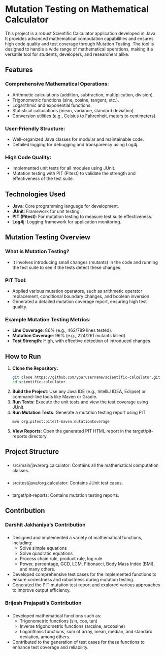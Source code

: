 # Mutation Testing on Mathematical Calculator

This project is a robust Scientific Calculator application developed in Java. It provides advanced mathematical computation capabilities and ensures high code quality and test coverage through Mutation Testing. The tool is designed to handle a wide range of mathematical operations, making it a versatile tool for students, developers, and researchers alike.

## Features

### Comprehensive Mathematical Operations:
- Arithmetic calculations (addition, subtraction, multiplication, division).
- Trigonometric functions (sine, cosine, tangent, etc.).
- Logarithmic and exponential functions.
- Statistical calculations (mean, variance, standard deviation).
- Conversion utilities (e.g., Celsius to Fahrenheit, meters to centimeters).

### User-Friendly Structure:
- Well-organized Java classes for modular and maintainable code.
- Detailed logging for debugging and transparency using Log4j.

### High Code Quality:
- Implemented unit tests for all modules using JUnit.
- Mutation testing with PIT (Pitest) to validate the strength and effectiveness of the test suite.

## Technologies Used
- **Java**: Core programming language for development.
- **JUnit**: Framework for unit testing.
- **PIT (Pitest)**: For mutation testing to measure test suite effectiveness.
- **Log4j**: Logging framework for application monitoring.

## Mutation Testing Overview

### What is Mutation Testing?
- It involves introducing small changes (mutants) in the code and running the test suite to see if the tests detect these changes.

### PIT Tool:
- Applied various mutation operators, such as arithmetic operator replacement, conditional boundary changes, and boolean inversion.
- Generated a detailed mutation coverage report, ensuring high test quality.

### Example Mutation Testing Metrics:
- **Line Coverage**: 86% (e.g., 462/789 lines tested).
- **Mutation Coverage**: 96% (e.g., 224/261 mutants killed).
- **Test Strength**: High, with effective detection of introduced changes.

## How to Run

1. **Clone the Repository:**
   ```bash
   git clone https://github.com/yourusername/scientific-calculator.git
   cd scientific-calculator
2.	**Build the Project**:
   Use any Java IDE (e.g., IntelliJ IDEA, Eclipse) or command-line tools like Maven or Gradle.
3.	**Run Tests:**
   Execute the unit tests and view the test coverage using JUnit.
4.	**Run Mutation Tests**: Generate a mutation testing report using PIT
     ```bash 
     mvn org.pitest:pitest-maven:mutationCoverage
5.	**View Reports:**
   Open the generated PIT HTML report in the target/pit-reports directory.

## Project Structure

### 
- src/main/java/org.calculator: Contains all the mathematical computation classes.
### 
- src/test/java/org.calculator: Contains JUnit test cases.
### 
- target/pit-reports: Contains mutation testing reports.

## Contribution

### **Darshit Jakhaniya’s Contribution**
###
- Designed and implemented a variety of mathematical functions, including:
    - Solve simple equations
    - Solve quadratic equations
    - Process chain rule, product rule, log rule
    - Power, percentage, GCD, LCM, Fibonacci, Body Mass Index (BMI), and many others.
- Developed comprehensive test cases for the implemented functions to ensure correctness and robustness during mutation testing.
- Generated the PIT mutation test report and explored various approaches to improve output efficiency.
### **Brijesh Prajapati’s Contribution**
###
-	Developed mathematical functions such as:
    - Trigonometric functions (sin, cos, tan)
    - Inverse trigonometric functions (arcsine, arccosine)
    - Logarithmic functions, sum of array, mean, median, and standard deviation, among others.
- Contributed to the generation of test cases for these functions to enhance test coverage and reliability.


